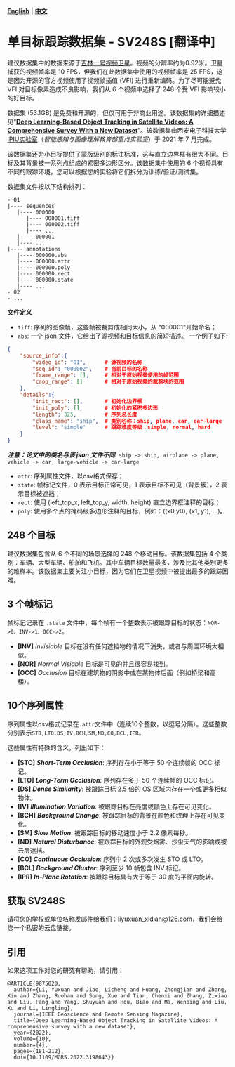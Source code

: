 
[**English**](./README.md) | [**中文**](./README_ZH.md)

# 单目标跟踪数据集 - SV248S [翻译中]
建议数据集中的数据来源于[吉林一号视频卫星](http://www.jl1.cn/EWeb/)。视频的分辨率约为0.92米。卫星捕获的视频帧率是 10 FPS，但我们在此数据集中使用的视频帧率是 25 FPS，这是因为开源的官方视频使用了视频帧插值 (VFI) 进行重新编码。为了尽可能避免 VFI 对目标像素造成不良影响，我们从 6 个视频中选择了 248 个受 VFI 影响较小的好目标。

数据集 (53.1GB) 是免费和开源的，但仅可用于非商业用途。该数据集的详细描述见“**[Deep Learning-Based Object Tracking in Satellite Videos: A Comprehensive Survey With a New Dataset](https://ieeexplore.ieee.org/document/9875020)**”。该数据集由西安电子科技大学[IPIU实验室](https://ipiu.xidian.edu.cn/)（*智能感知与图像理解教育部重点实验室*）于 2021 年 7 月完成。

该数据集还为小目标提供了蒙版级别的标注标准，这与直立边界框有很大不同。目标及其背景被一系列点组成的紧密多边形区分。该数据集中使用的 6 个视频具有不同的跟踪环境，您可以根据您的实验将它们拆分为训练/验证/测试集。

数据集文件按以下结构排列：
``` shell
- 01
|---- sequences
   |---- 000000
      |---- 000001.tiff
      |---- 000002.tiff
      |---- ...
   |---- 000001
   |---- ...
|---- annotations
   |---- 000000.abs
   |---- 000000.attr
   |---- 000000.poly
   |---- 000000.rect
   |---- 000000.state
   |---- ...
- 02
- ...

```

**文件定义**
- `tiff`: 序列的图像帧，这些帧被裁剪成相同大小，从 "000001"开始命名；
- `abs`: 一个 json 文件，它给出了源视频和目标信息的简短描述。 一个例子如下:
```json
{
    "source_info":{
        "video_id": "01",      # 源视频的名称
        "seq_id": "000002",    # 当前目标的名称
        "frame_range": [],     # 相对于原始视频使用的帧范围
        "crop_range": []       # 相对于原始视频的裁剪块的范围
    },
    "details":{
        "init_rect": [],       # 初始化边界框
        "init_poly": [],       # 初始化的紧密多边形
        "length": 325,         # 序列总长度
        "class_name": "ship",  # 类别名称：ship, plane, car, car-large  (这些名称与论文中不同)
        "level": "simple"      # 跟踪难度等级：simple, normal, hard
    }
}
```
***注意：论文中的类名与该 json 文件不同.*** `ship -> ship, airplane -> plane, vehicle -> car, large-vehicle -> car-large`

- `attr`: 序列属性文件，以csv格式保存；
- `state`: 帧标记文件，0 表示目标正常可见，1 表示目标不可见（背景簇），2 表示目标被遮挡；
- `rect`: 使用 (left_top_x, left_top_y, width, height) 直立边界框注释的目标；
- `poly`: 使用多个点的掩码级多边形注释的目标，例如：((x0,y0), (x1, y1), ...)。

## 248 个目标
建议数据集包含从 6 个不同的场景选择的 248 个移动目标。该数据集包括 4 个类别：车辆、大型车辆、船舶和飞机。其中车辆目标数量最多，涉及比其他类别更多的难样本。该数据集主要关注小目标，因为它们在卫星视频中被提出最多的跟踪困难。

## 3 个帧标记
帧标记记录在 `.state` 文件中，每个帧有一个整数表示被跟踪目标的状态：`NOR->0、INV->1、OCC->2`。
- **[INV]** *Invisiable* 目标在没有任何遮挡物的情况下消失，或者与周围环境太相似。
- **[NOR]** *Normal Visiable* 目标是可见的并且很容易找到。
- **[OCC]** *Occlusion* 目标在建筑物的阴影中或在某物体后面（例如桥梁和高楼）。

## 10个序列属性
序列属性以csv格式记录在`.attr`文件中（连续10个整数，以逗号分隔）。这些整数分别表示`STO,LTO,DS,IV,BCH,SM,ND,CO,BCL,IPR`。

这些属性有特殊的含义，列出如下：
- **[STO]** ***Short-Term Occlusion***: 序列存在小于等于 50 个连续帧的 OCC 标记。
- **[LTO]** ***Long-Term Occlusion***: 序列存在多于 50 个连续帧的 OCC 标记。
- **[DS]** ***Dense Similarity***: 被跟踪目标 2.5 倍的 OS 区域内存在一个或更多相似物体。
- **[IV]** ***Illumination Variation***: 被跟踪目标在亮度或颜色上存在可见变化。
- **[BCH]** ***Background Change***: 被跟踪目标的背景在颜色和纹理上存在可见变化。
- **[SM]** ***Slow Motion***: 被跟踪目标的移动速度小于 2.2 像素每秒。
- **[ND]** ***Natural Disturbance***: 被跟踪目标的外观受烟雾、沙尘天气的影响或被云层遮挡。
- **[CO]** ***Continuous Occlusion***: 序列中 2 次或多次发生 STO 或 LTO。
- **[BCL]** ***Background Cluster***: 序列至少 10 帧包含 INV 标记。
- **[IPR]** ***In-Plane Rotation***: 被跟踪目标具有大于等于 30 度的平面内旋转。

## 获取 SV248S
请将您的学校或单位名称发邮件给我们：liyuxuan_xidian@126.com，我们会给您一个私密的云盘链接。

## 引用
如果这项工作对您的研究有帮助，请引用：
```
@ARTICLE{9875020,
  author={Li, Yuxuan and Jiao, Licheng and Huang, Zhongjian and Zhang, Xin and Zhang, Ruohan and Song, Xue and Tian, Chenxi and Zhang, Zixiao and Liu, Fang and Yang, Shuyuan and Hou, Biao and Ma, Wenping and Liu, Xu and Li, Lingling},
  journal={IEEE Geoscience and Remote Sensing Magazine}, 
  title={Deep Learning-Based Object Tracking in Satellite Videos: A comprehensive survey with a new dataset}, 
  year={2022},
  volume={10},
  number={4},
  pages={181-212},
  doi={10.1109/MGRS.2022.3198643}}

```